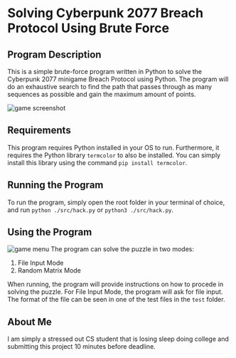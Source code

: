 # Solving Cyberpunk 2077 Breach Protocol Using Brute Force

## Program Description
This is a simple brute-force program written in Python to solve the Cyberpunk 2077 minigame Breach Protocol using Python. The program will do an exhaustive search to find the path that passes through as many sequences as possible and gain the maximum amount of points.

![game screenshot]('./game.png')

## Requirements
This program requires Python installed in your OS to run. Furthermore, it requires the Python library `termcolor` to also be installed. You can simply install this library using the command  `pip install termcolor`.

## Running the Program
To run the program, simply open the root folder in your terminal of choice, and run `python ./src/hack.py` or `python3 ./src/hack.py`.

## Using the Program
![game menu]('./menu.png')
The program can solve the puzzle in two modes:

1. File Input Mode
2. Random Matrix Mode

When running, the program will provide instructions on how to procede in solving the puzzle. For File Input Mode, the program will ask for file input. The format of the file can be seen in one of the test files in the `test` folder.

## About Me
I am simply a stressed out CS student that is losing sleep doing college and submitting this project 10 minutes before deadline.